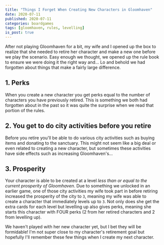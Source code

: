 ```yaml
---
title: "Things I Forget When Creating New Characters in Gloomhaven"
date: 2020-07-11
published: 2020-07-11
categories: boardgames
tags: [gloomhaven, rules, levelling]
is_post: true
---
```

After not playing Gloomhaven for a bit, my wife and I opened up the box to realize that she needed to retire her character and make a new one before we play the scenario. Easy enough we thought, we opened up the rule book to ensure we were doing it the right way and... Lo and behold we had forgotten about things that make a fairly large difference.
<!--more-->
## 1. Perks
When you create a new character you get perks equal to the number of characters you have previously retired. This is something we both had forgotten about in the past so it was quite the surprise when we read that portion of the rules.

## 2. You get to do city activities before you retire
Before you retire you'll be able to do various city activities such as buying items and donating to the sanctuary. This might not seem like a big deal or even related to creating a new character, but sometimes these activities have side effects such as increasing Gloomhaven's...

## 3. Prosperity
Your character is able to be created at a level *less than or equal to the current prosperity of Gloomhaven*. Due to something we unlocked in an earlier game, one of those city activities my wife took part in before retiring increased the prosperity of the city to `3`, meaning my wife was able to create a character that immediately levels up to `3`. Not only does she get the extra cards for each level but levelling up also gives perks, meaning she starts this character with FOUR perks (2 from her retired characters and 2 from levelling up).


We haven't played with her new character yet, but I bet they will be formidable! I'm not super close to my character's retirement goal but hopefully I'll remember these few things when I create my next character.
